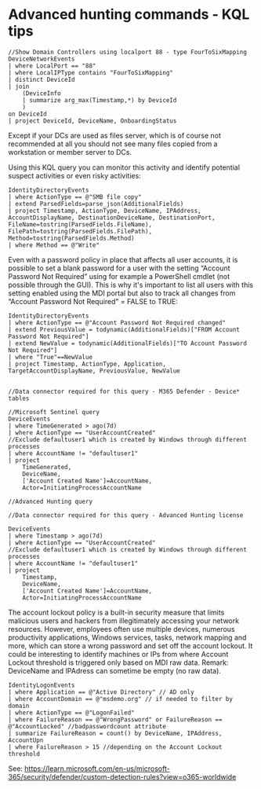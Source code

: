 # Advanced hunting commands - KQL tips

```kql title="Shows known domain controllers"
//Show Domain Controllers using localport 88 - type FourToSixMapping
DeviceNetworkEvents
| where LocalPort == "88"
| where LocalIPType contains "FourToSixMapping"
| distinct DeviceId
| join 
    (DeviceInfo
    | summarize arg_max(Timestamp,*) by DeviceId
    )
on DeviceId
| project DeviceId, DeviceName, OnboardingStatus
```

Except if your DCs are used as files server, which is of course not recommended at all you should not see many files copied from a workstation or member server to DCs.

Using this KQL query you can monitor this activity and identify potential suspect activities or even risky activities:

```kql title="List of files copied from a client to DCs over the last 30 days"
IdentityDirectoryEvents
| where ActionType == @"SMB file copy"
| extend ParsedFields=parse_json(AdditionalFields)
| project Timestamp, ActionType, DeviceName, IPAddress, AccountDisplayName, DestinationDeviceName, DestinationPort, FileName=tostring(ParsedFields.FileName), FilePath=tostring(ParsedFields.FilePath), Method=tostring(ParsedFields.Method)
| where Method == @"Write"
```
Even with a password policy in place that affects all user accounts, it is possible to set a blank password for a user with the setting “Account Password Not Required” using for example a PowerShell cmdlet (not possible through the GUI). This is why it's important to list all users with this setting enabled using the MDI portal but also to track all changes from “Account Password Not Required” = FALSE to TRUE:

```kql title="“Account Password Not Required” changed from FALSE to TRUE"
IdentityDirectoryEvents
| where ActionType == @"Account Password Not Required changed"
| extend PreviousValue = todynamic(AdditionalFields)["FROM Account Password Not Required"]
| extend NewValue = todynamic(AdditionalFields)["TO Account Password Not Required"]
| where "True"==NewValue
| project Timestamp, ActionType, Application, TargetAccountDisplayName, PreviousValue, NewValue
```

```kql title="Detect when a local user account is created on an endpoint"

//Data connector required for this query - M365 Defender - Device* tables

//Microsoft Sentinel query
DeviceEvents
| where TimeGenerated > ago(7d)
| where ActionType == "UserAccountCreated"
//Exclude defaultuser1 which is created by Windows through different processes 
| where AccountName != "defaultuser1"
| project
    TimeGenerated,
    DeviceName,
    ['Account Created Name']=AccountName,
    Actor=InitiatingProcessAccountName

//Advanced Hunting query

//Data connector required for this query - Advanced Hunting license

DeviceEvents
| where Timestamp > ago(7d)
| where ActionType == "UserAccountCreated"
//Exclude defaultuser1 which is created by Windows through different processes 
| where AccountName != "defaultuser1"
| project
    Timestamp,
    DeviceName,
    ['Account Created Name']=AccountName,
    Actor=InitiatingProcessAccountName
```

The account lockout policy is a built-in security measure that limits malicious users and hackers from illegitimately accessing your network resources. However, employees often use multiple devices, numerous productivity applications, Windows services, tasks, network mapping and more, which can store a wrong password and set off the account lockout.
It could be interesting to identify machines or IPs from where Account Lockout threshold is triggered only based on MDI raw data.
Remark: DeviceName and IPAdress can sometime be empty (no raw data).

```kql title="Tips 12 – Identify machines or IPs from where Account Lockout threshold is triggered"
IdentityLogonEvents
| where Application == @"Active Directory" // AD only
| where AccountDomain == @"msdemo.org" // if needed to filter by domain
| where ActionType == @"LogonFailed"
| where FailureReason == @"WrongPassword" or FailureReason == @"AccountLocked" //badpasswordcount attribute
| summarize FailureReason = count() by DeviceName, IPAddress, AccountUpn
| where FailureReason > 15 //depending on the Account Lockout threshold
```

See: https://learn.microsoft.com/en-us/microsoft-365/security/defender/custom-detection-rules?view=o365-worldwide
